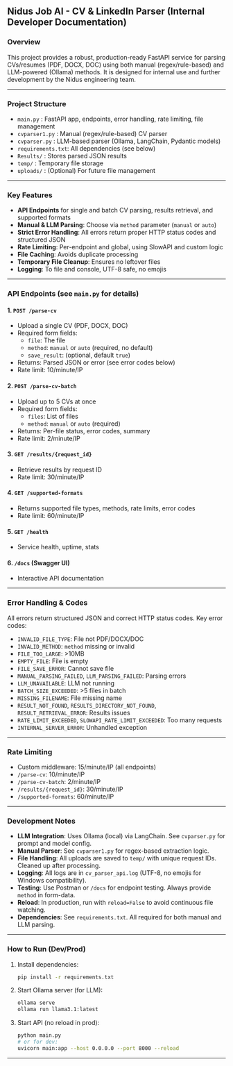## Nidus Job AI - CV & LinkedIn Parser (Internal Developer Documentation)

### Overview
This project provides a robust, production-ready FastAPI service for parsing CVs/resumes (PDF, DOCX, DOC) using both manual (regex/rule-based) and LLM-powered (Ollama) methods. It is designed for internal use and further development by the Nidus engineering team.

---

### Project Structure

- `main.py`         : FastAPI app, endpoints, error handling, rate limiting, file management
- `cvparser1.py`    : Manual (regex/rule-based) CV parser
- `cvparser.py`     : LLM-based parser (Ollama, LangChain, Pydantic models)
- `requirements.txt`: All dependencies (see below)
- `Results/`        : Stores parsed JSON results
- `temp/`           : Temporary file storage
- `uploads/`        : (Optional) For future file management

---

### Key Features

- **API Endpoints** for single and batch CV parsing, results retrieval, and supported formats
- **Manual & LLM Parsing**: Choose via `method` parameter (`manual` or `auto`)
- **Strict Error Handling**: All errors return proper HTTP status codes and structured JSON
- **Rate Limiting**: Per-endpoint and global, using SlowAPI and custom logic
- **File Caching**: Avoids duplicate processing
- **Temporary File Cleanup**: Ensures no leftover files
- **Logging**: To file and console, UTF-8 safe, no emojis

---

### API Endpoints (see `main.py` for details)

#### 1. `POST /parse-cv`
- Upload a single CV (PDF, DOCX, DOC)
- Required form fields:
  - `file`: The file
  - `method`: `manual` or `auto` (required, no default)
  - `save_result`: (optional, default `true`)
- Returns: Parsed JSON or error (see error codes below)
- Rate limit: 10/minute/IP

#### 2. `POST /parse-cv-batch`
- Upload up to 5 CVs at once
- Required form fields:
  - `files`: List of files
  - `method`: `manual` or `auto` (required)
- Returns: Per-file status, error codes, summary
- Rate limit: 2/minute/IP

#### 3. `GET /results/{request_id}`
- Retrieve results by request ID
- Rate limit: 30/minute/IP

#### 4. `GET /supported-formats`
- Returns supported file types, methods, rate limits, error codes
- Rate limit: 60/minute/IP

#### 5. `GET /health`
- Service health, uptime, stats

#### 6. `/docs` (Swagger UI)
- Interactive API documentation

---

### Error Handling & Codes

All errors return structured JSON and correct HTTP status codes. Key error codes:

- `INVALID_FILE_TYPE`: File not PDF/DOCX/DOC
- `INVALID_METHOD`: `method` missing or invalid
- `FILE_TOO_LARGE`: >10MB
- `EMPTY_FILE`: File is empty
- `FILE_SAVE_ERROR`: Cannot save file
- `MANUAL_PARSING_FAILED`, `LLM_PARSING_FAILED`: Parsing errors
- `LLM_UNAVAILABLE`: LLM not running
- `BATCH_SIZE_EXCEEDED`: >5 files in batch
- `MISSING_FILENAME`: File missing name
- `RESULT_NOT_FOUND`, `RESULTS_DIRECTORY_NOT_FOUND`, `RESULT_RETRIEVAL_ERROR`: Results issues
- `RATE_LIMIT_EXCEEDED`, `SLOWAPI_RATE_LIMIT_EXCEEDED`: Too many requests
- `INTERNAL_SERVER_ERROR`: Unhandled exception

---

### Rate Limiting

- Custom middleware: 15/minute/IP (all endpoints)
- `/parse-cv`: 10/minute/IP
- `/parse-cv-batch`: 2/minute/IP
- `/results/{request_id}`: 30/minute/IP
- `/supported-formats`: 60/minute/IP

---

### Development Notes

- **LLM Integration**: Uses Ollama (local) via LangChain. See `cvparser.py` for prompt and model config.
- **Manual Parser**: See `cvparser1.py` for regex-based extraction logic.
- **File Handling**: All uploads are saved to `temp/` with unique request IDs. Cleaned up after processing.
- **Logging**: All logs are in `cv_parser_api.log` (UTF-8, no emojis for Windows compatibility).
- **Testing**: Use Postman or `/docs` for endpoint testing. Always provide `method` in form-data.
- **Reload**: In production, run with `reload=False` to avoid continuous file watching.
- **Dependencies**: See `requirements.txt`. All required for both manual and LLM parsing.

---

### How to Run (Dev/Prod)

1. Install dependencies:
	```bash
	pip install -r requirements.txt
	```
2. Start Ollama server (for LLM):
	```bash
	ollama serve
	ollama run llama3.1:latest
	```
3. Start API (no reload in prod):
	```bash
	python main.py
	# or for dev:
	uvicorn main:app --host 0.0.0.0 --port 8000 --reload
	```

---
